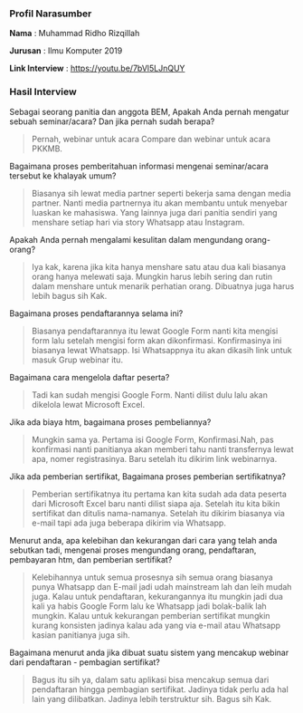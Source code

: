 ### Profil Narasumber 
**Nama** : Muhammad Ridho Rizqillah

**Jurusan** : Ilmu Komputer 2019

**Link Interview** : https://youtu.be/7bVl5LJnQUY

### Hasil Interview

Sebagai seorang panitia dan anggota BEM, Apakah Anda pernah mengatur sebuah seminar/acara? Dan jika pernah sudah berapa?
> Pernah, webinar untuk acara Compare dan webinar untuk acara PKKMB.

Bagaimana proses pemberitahuan informasi mengenai seminar/acara tersebut ke khalayak umum?
> Biasanya sih lewat media partner seperti bekerja sama dengan media partner. Nanti media partnernya itu akan membantu untuk menyebar luaskan ke mahasiswa. Yang lainnya juga dari 
panitia sendiri yang menshare setiap hari via story Whatsapp atau Instagram. 

Apakah Anda pernah mengalami kesulitan dalam mengundang orang-orang?
> Iya kak, karena jika kita hanya menshare satu atau dua kali biasanya orang hanya melewati saja. Mungkin harus lebih sering dan rutin dalam menshare untuk menarik perhatian orang.
Dibuatnya juga harus lebih bagus sih Kak.

Bagaimana proses pendaftarannya selama ini?
> Biasanya pendaftarannya itu lewat Google Form nanti kita mengisi form lalu setelah mengisi form akan dikonfirmasi. Konfirmasinya ini biasanya lewat Whatsapp. Isi Whatsappnya itu 
akan dikasih link untuk masuk Grup webinar itu.

Bagaimana cara mengelola daftar peserta?
> Tadi kan sudah mengisi Google Form. Nanti dilist dulu lalu akan dikelola lewat Microsoft Excel.

Jika ada biaya htm, bagaimana proses pembeliannya? 
> Mungkin sama ya. Pertama isi Google Form, Konfirmasi.Nah, pas konfirmasi nanti panitianya akan memberi tahu nanti transfernya lewat apa, nomer registrasinya. Baru setelah itu
dikirim link webinarnya.

Jika ada pemberian sertifikat, Bagaimana proses pemberian sertifikatnya?
> Pemberian sertifikatnya itu pertama kan kita sudah ada data peserta dari Microsoft Excel baru nanti dilist siapa aja. Setelah itu kita bikin sertifikat dan ditulis nama-namanya. Setelah itu
dikirim biasanya via e-mail tapi ada juga beberapa dikirim via Whatsapp.

Menurut anda, apa kelebihan dan kekurangan dari cara yang telah anda sebutkan tadi, mengenai proses mengundang orang, pendaftaran, pembayaran htm, dan pemberian sertifikat?
> Kelebihannya untuk semua prosesnya sih semua orang biasanya punya Whatsapp dan E-mail jadi udah mainstream lah dan leih mudah juga. Kalau untuk pendaftaran, kekurangannya itu mungkin
jadi dua kali ya habis Google Form lalu ke Whatsapp jadi bolak-balik lah mungkin. Kalau untuk kekurangan pemberian sertifikat mungkin kurang konsisten jadinya kalau ada yang via e-mail
atau Whatsapp kasian panitianya juga sih.

Bagaimana menurut anda jika dibuat suatu sistem yang mencakup webinar dari pendaftaran - pembagian sertifikat?
> Bagus itu sih ya, dalam satu aplikasi bisa mencakup semua dari pendaftaran hingga pembagian sertifikat. Jadinya tidak perlu ada hal lain yang dilibatkan. Jadinya lebih terstruktur
sih. Bagus sih Kak.
